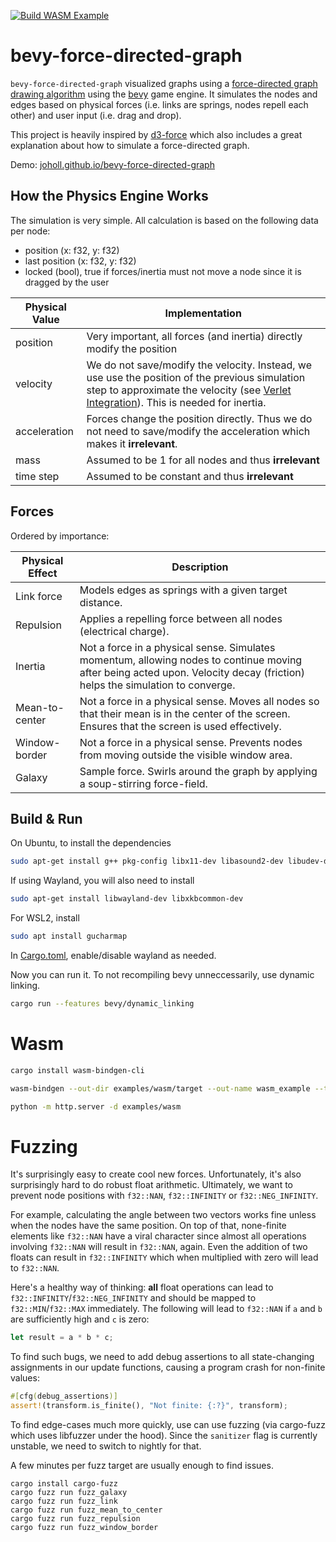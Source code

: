 [![Build WASM Example](https://github.com/joholl/bevy-force-directed-graph/actions/workflows/build.yml/badge.svg)](https://github.com/joholl/bevy-force-directed-graph/actions/workflows/build.yml)

# bevy-force-directed-graph

`bevy-force-directed-graph` visualized graphs using a [force-directed graph
drawing algorithm](https://en.wikipedia.org/wiki/Force-directed_graph_drawing)
using the [bevy](https://github.com/bevyengine/bevy) game engine. It simulates
the nodes and edges based on physical forces (i.e. links are springs, nodes
repell each other) and user input (i.e. drag and drop).

This project is heavily inspired by [d3-force](https://d3js.org/d3-force) which
also includes a great explanation about how to simulate a force-directed graph.

Demo: [joholl.github.io/bevy-force-directed-graph](https://joholl.github.io/bevy-force-directed-graph)

## How the Physics Engine Works

The simulation is very simple. All calculation is based on the following data per node:
* position (x: f32, y: f32)
* last position (x: f32, y: f32)
* locked (bool), true if forces/inertia must not move a node since it is dragged by the user

Physical Value|Implementation
-|-
position | Very important, all forces (and inertia) directly modify the position
velocity | We do not save/modify the velocity. Instead, we use use the position of the previous simulation step to approximate the velocity (see [Verlet Integration](https://en.wikipedia.org/wiki/Verlet_integration)). This is needed for inertia.
acceleration | Forces change the position directly. Thus we do not need to save/modify the acceleration which makes it **irrelevant**.
mass | Assumed to be 1 for all nodes and thus **irrelevant**
time step | Assumed to be constant and thus **irrelevant**

## Forces

Ordered by importance:

Physical Effect | Description
-|-
Link force | Models edges as springs with a given target distance.
Repulsion | Applies a repelling force between all nodes (electrical charge).
Inertia | Not a force in a physical sense. Simulates momentum, allowing nodes to continue moving after being acted upon. Velocity decay (friction) helps the simulation to converge.
Mean-to-center | Not a force in a physical sense. Moves all nodes so that their mean is in the center of the screen. Ensures that the screen is used effectively.
Window-border | Not a force in a physical sense. Prevents nodes from moving outside the visible window area.
Galaxy | Sample force. Swirls around the graph by applying a soup-stirring force-field.


## Build & Run

On Ubuntu, to install the dependencies

```sh
sudo apt-get install g++ pkg-config libx11-dev libasound2-dev libudev-dev libxkbcommon-x11-0
```

If using Wayland, you will also need to install

```sh
sudo apt-get install libwayland-dev libxkbcommon-dev
```

For WSL2, install

```sh
sudo apt install gucharmap
```

In [Cargo.toml](Cargo.toml), enable/disable wayland as needed.

Now you can run it. To not recompiling bevy unneccessarily, use dynamic linking.

```sh
cargo run --features bevy/dynamic_linking
```

# Wasm

```sh
cargo install wasm-bindgen-cli

wasm-bindgen --out-dir examples/wasm/target --out-name wasm_example --target web target/wasm32-unknown-unknown/debug/*.wasm

python -m http.server -d examples/wasm
```

# Fuzzing

It's surprisingly easy to create cool new forces. Unfortunately, it's also
surprisingly hard to do robust float arithmetic. Ultimately, we want to prevent
node positions with `f32::NAN`, `f32::INFINITY` or `f32::NEG_INFINITY`.

For example, calculating the angle between two vectors works fine unless when
the nodes have the same position. On top of that, none-finite elements like
`f32::NAN` have a viral character since almost all operations involving
`f32::NAN` will result in `f32::NAN`, again. Even the addition of two floats can
result in `f32::INFINITY` which when multiplied with zero will lead to
`f32::NAN`.

Here's a healthy way of thinking: **all** float operations can lead to
`f32::INFINITY`/`f32::NEG_INFINITY` and should be mapped to
`f32::MIN`/`f32::MAX` immediately. The following will lead to `f32::NAN` if `a`
and `b` are sufficiently high and `c` is zero:

```rust
let result = a * b * c;
```

To find such bugs, we need to add debug assertions to all state-changing
assignments in our update functions, causing a program crash for non-finite
values:

```rust
#[cfg(debug_assertions)]
assert!(transform.is_finite(), "Not finite: {:?}", transform);
```

To find edge-cases much more quickly, use can use fuzzing (via cargo-fuzz which
uses libfuzzer under the hood). Since the `sanitizer` flag is currently
unstable, we need to switch to nightly for that.

A few minutes per fuzz target are usually enough to find issues.

```
cargo install cargo-fuzz
cargo fuzz run fuzz_galaxy
cargo fuzz run fuzz_link
cargo fuzz run fuzz_mean_to_center
cargo fuzz run fuzz_repulsion
cargo fuzz run fuzz_window_border
```